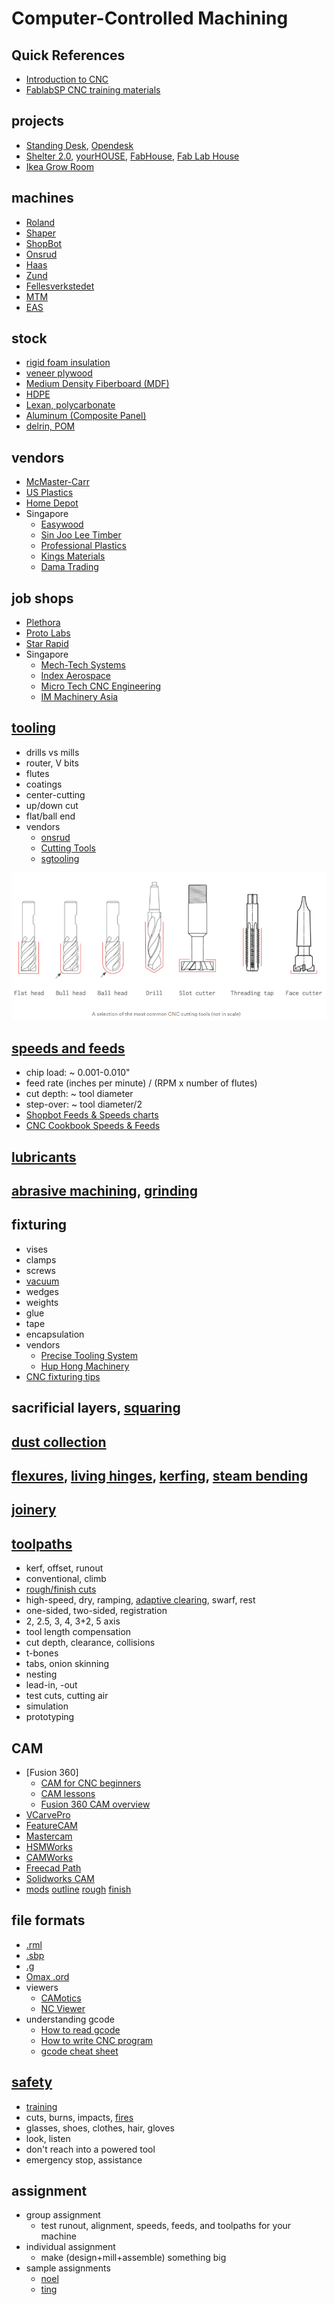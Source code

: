 # Computer-Controlled Machining

## Quick References
- [Introduction to CNC](https://www.3dhubs.com/knowledge-base/cnc-machining-manufacturing-technology-explained/)
- [FablabSP CNC training materials](https://esp.sp.edu.sg/webapps/blackboard/content/listContent.jsp?course_id=_51997_1&content_id=_1547283_1)

## projects
- [Standing Desk](https://www.forbes.com/sites/kerryflynn/2014/07/31/how-to-make-a-standing-desk-for-under-200-mit-grads-go-digital), [Opendesk](https://www.opendesk.cc/)
- [Shelter 2.0](http://www.shelter20.com/), [yourHOUSE](http://blog.ted.com/digitally_fabbe/), [FabHouse](https://fablab.hochschule-rhein-waal.de/fabhouse-en), [Fab Lab House](https://archello.com/project/the-fab-lab-house)
- [Ikea Grow Room](https://mymodernmet.com/ikea-growroom-instructions/)
   
## machines
- [Roland](http://www.rolanddga.com/products/3d/srm20/)
- [Shaper](https://www.shapertools.com/)
- [ShopBot](https://www.shopbottools.com/)
- [Onsrud](https://www.cronsrud.com/cnc.html)
- [Haas](https://www.haascnc.com/index.html)
- [Zund](https://www.zund.com/en)
- [Fellesverkstedet](https://github.com/fellesverkstedet/fabricatable-machines)
- [MTM](http://mtm.cba.mit.edu/)
- [EAS](http://www.im-machinery-asia.com.sg/versatil-125025002750-2/)

## stock
- [rigid foam insulation](https://www.insulfoam.com/rigid-foam-insulation-types/)
- [veneer plywood](http://www.differencebetween.info/difference-between-plywood-and-veneer)
- [Medium Density Fiberboard (MDF)](https://www.bobvila.com/articles/what-is-mdf/)
- [HDPE](https://www.usplastic.com/catalog/item.aspx?itemid=23869)
- [Lexan, polycarbonate](https://www.acplasticsinc.com/categories/polycarbonate)
- [Aluminum (Composite Panel)](http://chipsoon.com/aluminium_composite.html)
- [delrin, POM](https://www.curbellplastics.com/Shop-Materials/All-Materials/Acetal/Delrin-Acetal-Sheet-Homopolymer-Color#?Shape=CRBL.SkuSheet)

## vendors
- [McMaster-Carr](http://www.mcmaster.com/#raw-materials)
- [US Plastics](https://www.usplastic.com/)
- [Home Depot](http://www.homedepot.com/s/plywood)
- Singapore
  - [Easywood](https://www.plywood.com.sg/)
  - [Sin Joo Lee Timber](http://www.sinjoolee.com.sg/)
  - [Professional Plastics](https://www.professionalplastics.com/Singapore)
  - [Kings Materials](https://kingsmaterials.com.sg/polycarbonate-sheets/)
  - [Dama Trading](http://dama.com.sg/polycarbonate-sheets/)


## job shops
- [Plethora](https://www.plethora.com/)
- [Proto Labs](http://www.protolabs.com/)
- [Star Rapid](https://www.starrapid.com/)
- Singapore
  - [Mech-Tech Systems](https://mech-techsystems.com.sg/)
  - [Index Aerospace](https://indexaerospace.sg/cnc-machining-services/)
  - [Micro Tech CNC Engineering](http://www.wonghinglong.com.sg/services/cnc-machining/)
  - [IM Machinery Asia](https://www.im-machinery-asia.com.sg/)

## [tooling](http://fab.cba.mit.edu/about/fab/inv.html)
- drills vs mills
- router, V bits
- flutes
- coatings
- center-cutting
- up/down cut
- flat/ball end
- vendors
  - [onsrud](https://www.google.com/url?q=http://www.onsrud.com/&sa=D&ust=1605461694137000&usg=AFQjCNEohNHnB4i_8Pjp9kZXaeE279x6Hg)
  - [Cutting Tools](https://www.lfc.com.sg/products/category/Cutting-tools?&page=all)
  - [sgtooling](https://sgtooling.com/collections/cutting-tools)

![cnc cutting tools](../images/06_cnc-cutting-tools.png)


## [speeds and feeds](http://new.industrialpress.com/machineryhandbook)
- chip load: ~ 0.001-0.010"
- feed rate (inches per minute) / (RPM x number of flutes) 
- cut depth: ~ tool diameter
- step-over: ~ tool diameter/2
- [Shopbot Feeds & Speeds charts](https://www.shopbottools.com/ShopBotDocs/files/FeedsandSpeeds.pdf)
- [CNC Cookbook Speeds & Feeds](https://www.cnccookbook.com/feeds-speeds/)

## [lubricants](http://www.mcmaster.com/#machining-lubricants)

## [abrasive machining](http://www.mcmaster.com/#abrasive-powders), [grinding](https://www.grinding.com/)

## fixturing
- vises
- clamps
- screws
- [vacuum](http://fab.academany.org/2019/labs/ulb/students/axel-cornu/assignments/week08.html)
- wedges
- weights
- glue
- tape
- encapsulation
- vendors
  - [Precise Tooling System](https://precisetooling.com.sg/)
  - [Hup Hong Machinery](https://huphong.com.sg/product-category/sharpening-machine-for-drill-bit-and-saw-blade/drill-bit-sharpener/?gclid=Cj0KCQiAwMP9BRCzARIsAPWTJ_HkEwYOyG8yE-DW-oIlQOKwXfd9nsxha0V2UYK01sb35UOG_jAQ4HwaAq4fEALw_wcB)
- [CNC fixturing tips](https://makezine.com/2016/06/20/7-cnc-fixturing-tips-small-shop/)

## sacrificial layers, [squaring](https://www.avidcnc.com/leveling-squaring-and-tramming-your-cnc-machine-p-438.html)

## [dust collection](https://makerindustry.com/cnc-router-dust-collection/)

## [flexures](http://academy.cba.mit.edu/classes/computer_cutting/flexures.png), [living hinges](http://academy.cba.mit.edu/classes/computer_cutting/flexures.png), [kerfing](http://academy.cba.mit.edu/classes/computer_cutting/flexures.png), [steam bending](https://www.google.com/search?q=steam+bending&tbm=isch)

## [joinery](https://www.thingiverse.com/thing:169723)

## [toolpaths](https://www.cnccookbook.com/complete-guide-to-cam-toolpaths-and-operations-for-milling-in-2020/)
- kerf, offset, runout
- conventional, climb
- [rough/finish cuts](http://academy.cba.mit.edu/classes/computer_machining/cuts.png)
- high-speed, dry, ramping, [adaptive clearing](https://www.youtube.com/watch?v=1TgYz_LBdkw), swarf, rest
- one-sided, two-sided, registration
- 2, 2.5, 3, 4, 3+2, 5 axis
- tool length compensation
- cut depth, clearance, collisions
- t-bones
- tabs, onion skinning
- nesting
- lead-in, -out
- test cuts, cutting air
- simulation
- prototyping

## CAM
- [Fusion 360]
  - [CAM for CNC beginners](https://www.instructables.com/Fusion-360-CAM-Tutorial-for-CNC-Beginners/)
  - [CAM lessons](http://cadcamlessons.com/fusion-360-cam-tutorial/)
  - [Fusion 360 CAM overview](https://skippy.org.uk/wp-content/uploads/09_CAM.pdf)
- [VCarvePro](https://www.shopbottools.com/products/software)
- [FeatureCAM](http://www.featurecam.com/)
- [Mastercam](http://www.mastercam.com/en-us/)
- [HSMWorks](http://www.hsmworks.com/)
- [CAMWorks](https://camworks.com/)
- [Freecad Path](https://www.freecadweb.org/wiki/Path_Workbench)
- [Solidworks CAM](https://www.solidworks.com/product/solidworks-cam)
- [mods](http://mods.cba.mit.edu/) [outline](http://academy.cba.mit.edu/classes/computer_machining/2D.mp4) [rough](http://academy.cba.mit.edu/classes/computer_machining/2.5D.mp4) [finish](http://academy.cba.mit.edu/classes/computer_machining/3D.mp4)

## file formats
- [.rml](http://academy.cba.mit.edu/classes/computer_machining/sample.rml)
- [.sbp](http://academy.cba.mit.edu/classes/computer_machining/sample.sbp)
- [.g](http://academy.cba.mit.edu/classes/computer_machining/sample.g)
- [Omax .ord](http://academy.cba.mit.edu/classes/computer_machining/sample.ord)
- viewers
  - [CAMotics](https://camotics.org/)
  - [NC Viewer](https://ncviewer.com/https://ncviewer.com/)
- understanding gcode
  - [How to read gcode](https://makezine.com/2016/10/24/get-to-know-your-cnc-how-to-read-g-code/)
  - [How to write CNC program](https://technogilesolutions.com/2020/09/how-to-write-a-cnc-part-program/)
  - [gcode cheat sheet](https://www.probotix.com/wiki/images/b/bd/G-codes_cheatsheet.pdf)

## [safety](http://www.popularmechanics.com/home/skills/yale-students-tragic-death-prompts-a-shop-safety-review)
- [training](https://esp.sp.edu.sg/webapps/blackboard/content/listContent.jsp?course_id=_51997_1&content_id=_1547283_1)
- cuts, burns, impacts, [fires](http://fab.academany.org/2018/labs/fablabspinderihallerne/students/claus-nicolaisen/portfolio/week8/log.html)
- glasses, shoes, clothes, hair, gloves
- look, listen
- don't reach into a powered tool
- emergency stop, assistance

## assignment
- group assignment
  - test runout, alignment, speeds, feeds, and toolpaths for your machine
- individual assignment
  - make (design+mill+assemble) something big
- sample assignments
  - [noel](http://fab.academany.org/2020/labs/singapore/students/noel-kristian/exercise07.html)
  - [ting](http://fab.academany.org/2020/labs/singapore/students/engting-kok/exercise07.html)
